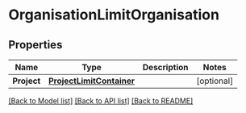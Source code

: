 # OrganisationLimitOrganisation

## Properties

Name | Type | Description | Notes
------------ | ------------- | ------------- | -------------
**Project** | [**ProjectLimitContainer**](project_limit_container.md) |  | [optional] 

[[Back to Model list]](../README.md#documentation-for-models) [[Back to API list]](../README.md#documentation-for-api-endpoints) [[Back to README]](../README.md)


